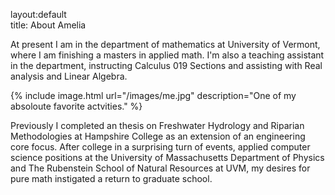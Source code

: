 layout:default 	
title: About Amelia 

At present I am in the department of mathematics at University of Vermont, where I am finishing a masters in applied math. I'm also a teaching assistant in the department, instructing Calculus 019 Sections and assisting with Real analysis and Linear Algebra.

{% include image.html url="/images/me.jpg" description="One of my absoloute favorite actvities." %}

Previously I completed an thesis on Freshwater Hydrology and Riparian Methodologies at Hampshire College as an extension of an engineering core focus. After college in a surprising turn of events, applied computer science positions at the University of Massachusetts Department of Physics  and The Rubenstein School of Natural Resources at UVM, my desires for pure math instigated a return to graduate school.   

